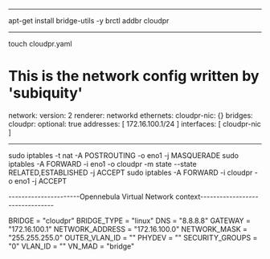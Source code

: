 -------------------------------------


apt-get install bridge-utils -y
brctl addbr cloudpr

-------------------------------------
touch cloudpr.yaml

# This is the network config written by 'subiquity'
network:
  version: 2
  renderer: networkd
  ethernets:
    cloudpr-nic: {}
  bridges:
    cloudpr:
      optional:
        true
      addresses: [ 172.16.100.1/24 ]
      interfaces: [ cloudpr-nic ]

---------------------------------------------------




sudo iptables -t nat -A POSTROUTING -o eno1 -j MASQUERADE
sudo iptables -A FORWARD -i eno1 -o cloudpr -m state --state RELATED,ESTABLISHED -j ACCEPT
sudo iptables -A FORWARD -i cloudpr -o eno1 -j ACCEPT




----------------------Opennebula Virtual Network context--------------------------------

BRIDGE = "cloudpr"
BRIDGE_TYPE = "linux"
DNS = "8.8.8.8"
GATEWAY = "172.16.100.1"
NETWORK_ADDRESS = "172.16.100.0"
NETWORK_MASK = "255.255.255.0"
OUTER_VLAN_ID = ""
PHYDEV = ""
SECURITY_GROUPS = "0"
VLAN_ID = ""
VN_MAD = "bridge"

